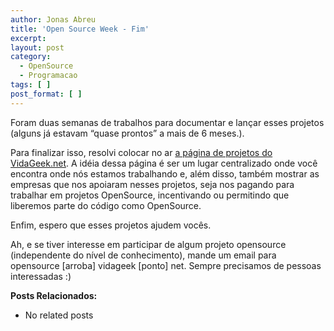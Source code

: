 ```yaml
---
author: Jonas Abreu
title: 'Open Source Week - Fim'
excerpt:
layout: post
category:
  - OpenSource
  - Programacao
tags: [ ]
post_format: [ ]
---
```

Foram duas semanas de trabalhos para documentar e lançar esses projetos (alguns já estavam “quase prontos” a mais de 6 meses.).

Para finalizar isso, resolvi colocar no ar [a página de projetos do VidaGeek.net][1]. A idéia dessa página é ser um lugar centralizado onde você encontra onde nós estamos trabalhando e, além disso, também mostrar as empresas que nos apoiaram nesses projetos, seja nos pagando para trabalhar em projetos OpenSource, incentivando ou permitindo que liberemos parte do código como OpenSource.

Enfim, espero que esses projetos ajudem vocês. 

Ah, e se tiver interesse em participar de algum projeto opensource (independente do nível de conhecimento), mande um email para opensource [arroba] vidageek [ponto] net. Sempre precisamos de pessoas interessadas :)

**Posts Relacionados:** 
*   No related posts












 [1]: http://projetos.vidageek.net/





